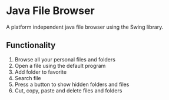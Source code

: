 # Java File Browser

A platform independent java file browser using the Swing library.

## Functionality

1) Browse all your personal files and folders
2) Open a file using the default program
3) Add folder to favorite
4) Search file
5) Press a button to show hidden folders and files
6) Cut, copy, paste and delete files and folders
